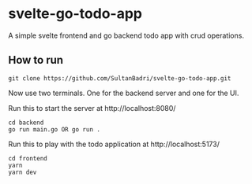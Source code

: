 # svelte-go-todo-app
A simple svelte frontend and go backend todo app with crud operations.

## How to run
```env
git clone https://github.com/SultanBadri/svelte-go-todo-app.git
```

Now use two terminals. One for the backend server and one for the UI.

Run this to start the server at http://localhost:8080/
```env
cd backend
go run main.go OR go run .
```

Run this to play with the todo application at http://localhost:5173/
```env
cd frontend
yarn
yarn dev
```
